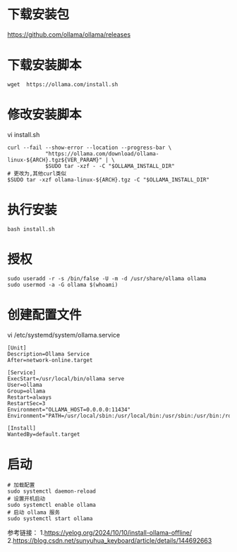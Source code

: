 # 下载安装包
https://github.com/ollama/ollama/releases

# 下载安装脚本
```
wget  https://ollama.com/install.sh
```
# 修改安装脚本
vi install.sh
```
curl --fail --show-error --location --progress-bar \
            "https://ollama.com/download/ollama-linux-${ARCH}.tgz${VER_PARAM}" | \
            $SUDO tar -xzf - -C "$OLLAMA_INSTALL_DIR"
# 更改为,其他curl类似
$SUDO tar -xzf ollama-linux-${ARCH}.tgz -C "$OLLAMA_INSTALL_DIR"
```

# 执行安装
```
bash install.sh
```

# 授权
```
sudo useradd -r -s /bin/false -U -m -d /usr/share/ollama ollama
sudo usermod -a -G ollama $(whoami)
```

# 创建配置文件
vi /etc/systemd/system/ollama.service
```
[Unit]
Description=Ollama Service
After=network-online.target

[Service]
ExecStart=/usr/local/bin/ollama serve
User=ollama
Group=ollama
Restart=always
RestartSec=3
Environment="OLLAMA_HOST=0.0.0.0:11434"
Environment="PATH=/usr/local/sbin:/usr/local/bin:/usr/sbin:/usr/bin:/root/bin"

[Install]
WantedBy=default.target

```
# 启动
```
# 加载配置
sudo systemctl daemon-reload
# 设置开机启动
sudo systemctl enable ollama
# 启动 ollama 服务
sudo systemctl start ollama
```


参考链接：
1.https://yelog.org/2024/10/10/install-ollama-offline/
2.https://blog.csdn.net/sunyuhua_keyboard/article/details/144692663

